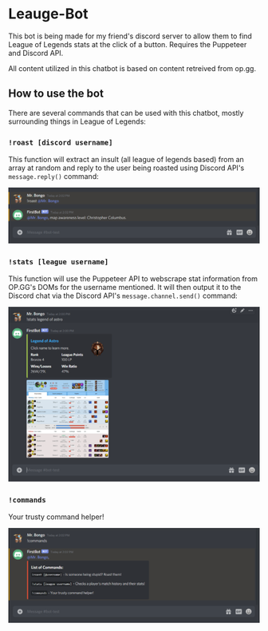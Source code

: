 # Leauge-Bot
This bot is being made for my friend's discord server to allow them to find League of Legends stats at the click of a button. Requires the Puppeteer and Discord API.

All content utilized in this chatbot is based on content retreived from op.gg.

## How to use the bot

There are several commands that can be used with this chatbot, mostly surrounding things in League of Legends:



### `!roast [discord username]`

This function will extract an insult (all league of legends based) from an array at random and reply to the user being roasted using Discord API's `message.reply()` command:

![](sample_images/roast.PNG)



### `!stats [league username]`

This function will use the Puppeteer API to webscrape stat information from OP.GG's DOMs for the username mentioned. It will then output it to the Discord chat via the Discord API's `message.channel.send()` command:

![](sample_images/stats.PNG)



### `!commands`

Your trusty command helper!

![](sample_images/commands.PNG)
